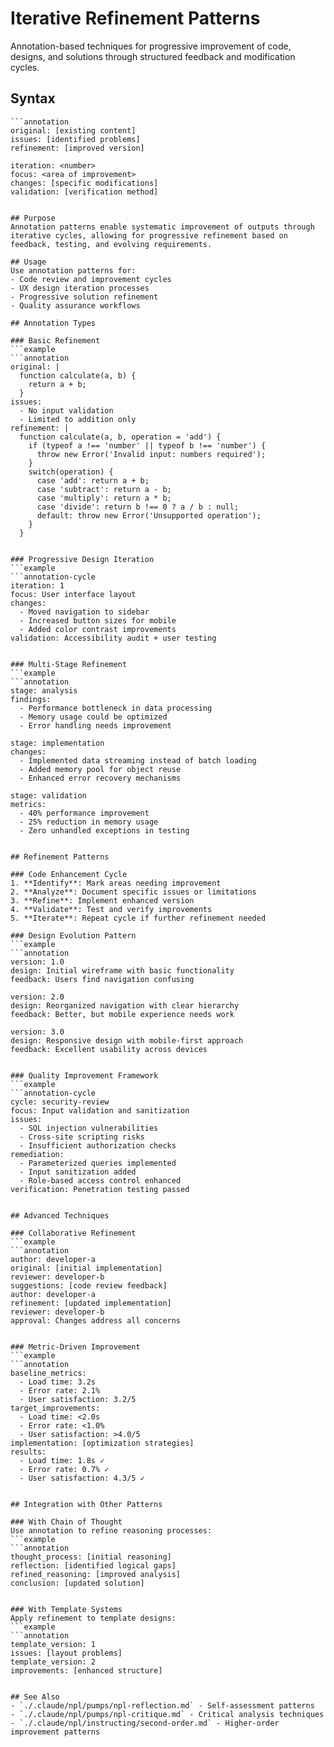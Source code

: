 # Iterative Refinement Patterns
Annotation-based techniques for progressive improvement of code, designs, and solutions through structured feedback and modification cycles.

## Syntax
```syntax
```annotation
original: [existing content]
issues: [identified problems]
refinement: [improved version]
```

```annotation-cycle
iteration: <number>
focus: <area of improvement>
changes: [specific modifications]
validation: [verification method]
```
```

## Purpose
Annotation patterns enable systematic improvement of outputs through iterative cycles, allowing for progressive refinement based on feedback, testing, and evolving requirements.

## Usage
Use annotation patterns for:
- Code review and improvement cycles
- UX design iteration processes
- Progressive solution refinement
- Quality assurance workflows

## Annotation Types

### Basic Refinement
```example
```annotation
original: |
  function calculate(a, b) {
    return a + b;
  }
issues:
  - No input validation
  - Limited to addition only
refinement: |
  function calculate(a, b, operation = 'add') {
    if (typeof a !== 'number' || typeof b !== 'number') {
      throw new Error('Invalid input: numbers required');
    }
    switch(operation) {
      case 'add': return a + b;
      case 'subtract': return a - b;
      case 'multiply': return a * b;
      case 'divide': return b !== 0 ? a / b : null;
      default: throw new Error('Unsupported operation');
    }
  }
```
```

### Progressive Design Iteration
```example
```annotation-cycle
iteration: 1
focus: User interface layout
changes:
  - Moved navigation to sidebar
  - Increased button sizes for mobile
  - Added color contrast improvements
validation: Accessibility audit + user testing
```
```

### Multi-Stage Refinement
```example
```annotation
stage: analysis
findings:
  - Performance bottleneck in data processing
  - Memory usage could be optimized
  - Error handling needs improvement

stage: implementation
changes:
  - Implemented data streaming instead of batch loading
  - Added memory pool for object reuse
  - Enhanced error recovery mechanisms

stage: validation
metrics:
  - 40% performance improvement
  - 25% reduction in memory usage
  - Zero unhandled exceptions in testing
```
```

## Refinement Patterns

### Code Enhancement Cycle
1. **Identify**: Mark areas needing improvement
2. **Analyze**: Document specific issues or limitations
3. **Refine**: Implement enhanced version
4. **Validate**: Test and verify improvements
5. **Iterate**: Repeat cycle if further refinement needed

### Design Evolution Pattern
```example
```annotation
version: 1.0
design: Initial wireframe with basic functionality
feedback: Users find navigation confusing

version: 2.0  
design: Reorganized navigation with clear hierarchy
feedback: Better, but mobile experience needs work

version: 3.0
design: Responsive design with mobile-first approach
feedback: Excellent usability across devices
```
```

### Quality Improvement Framework
```example
```annotation-cycle
cycle: security-review
focus: Input validation and sanitization
issues:
  - SQL injection vulnerabilities
  - Cross-site scripting risks
  - Insufficient authorization checks
remediation:
  - Parameterized queries implemented
  - Input sanitization added
  - Role-based access control enhanced
verification: Penetration testing passed
```
```

## Advanced Techniques

### Collaborative Refinement
```example
```annotation
author: developer-a
original: [initial implementation]
reviewer: developer-b
suggestions: [code review feedback]
author: developer-a
refinement: [updated implementation]
reviewer: developer-b
approval: Changes address all concerns
```
```

### Metric-Driven Improvement
```example
```annotation
baseline_metrics:
  - Load time: 3.2s
  - Error rate: 2.1%
  - User satisfaction: 3.2/5
target_improvements:
  - Load time: <2.0s
  - Error rate: <1.0%
  - User satisfaction: >4.0/5
implementation: [optimization strategies]
results:
  - Load time: 1.8s ✓
  - Error rate: 0.7% ✓ 
  - User satisfaction: 4.3/5 ✓
```
```

## Integration with Other Patterns

### With Chain of Thought
Use annotation to refine reasoning processes:
```example
```annotation
thought_process: [initial reasoning]
reflection: [identified logical gaps]
refined_reasoning: [improved analysis]
conclusion: [updated solution]
```
```

### With Template Systems
Apply refinement to template designs:
```example
```annotation
template_version: 1
issues: [layout problems]
template_version: 2  
improvements: [enhanced structure]
```
```

## See Also
- `./.claude/npl/pumps/npl-reflection.md` - Self-assessment patterns
- `./.claude/npl/pumps/npl-critique.md` - Critical analysis techniques
- `./.claude/npl/instructing/second-order.md` - Higher-order improvement patterns
